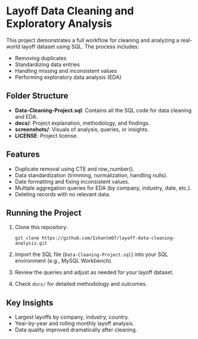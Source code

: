 # Layoff Data Cleaning and Exploratory Analysis

This project demonstrates a full workflow for cleaning and analyzing a real-world layoff dataset using SQL. The process includes:
- Removing duplicates
- Standardizing data entries
- Handling missing and inconsistent values
- Performing exploratory data analysis (EDA)

## Folder Structure

- **Data-Cleaning-Project.sql**: Contains all the SQL code for data cleaning and EDA.
- **docs/**: Project explanation, methodology, and findings.
- **screenshots/**: Visuals of analysis, queries, or insights.
- **LICENSE**: Project license.

## Features

- Duplicate removal using CTE and row_number().
- Data standardization (trimming, normalization, handling nulls).
- Date formatting and fixing inconsistent values.
- Multiple aggregation queries for EDA (by company, industry, date, etc.).
- Deleting records with no relevant data.

## Running the Project

1. Clone this repository:
    ```
    git clone https://github.com/Ishantm07/layoff-data-cleaning-analysis.git
    ```

2. Import the SQL file (`Data-Cleaning-Project.sql`) into your SQL environment (e.g., MySQL Workbench).

3. Review the queries and adjust as needed for your layoff dataset.

4. Check `docs/` for detailed methodology and outcomes.

## Key Insights
- Largest layoffs by company, industry, country.
- Year-by-year and rolling monthly layoff analysis.
- Data quality improved dramatically after cleaning.

